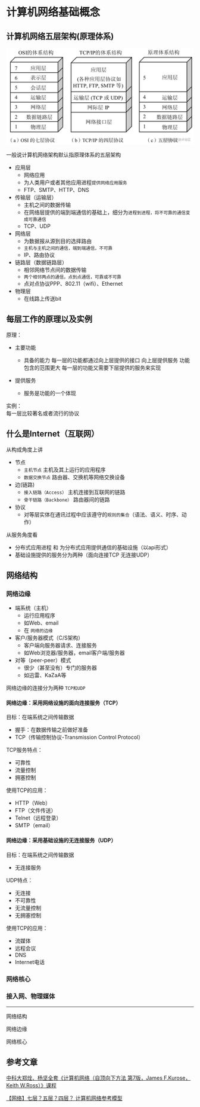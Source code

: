 # 计算机网络基础概念

## 计算机网络五层架构(原理体系)

![](./images/1.png)

一般说计算机网络架构默认指原理体系的五层架构

- 应用层
  - 网络应用
  - 为人类用户或者其他应用进程`提供网络应用服务`
  - FTP、SMTP、HTTP、DNS
- 传输层（运输层）
  - 主机之间的数据传输
  - 在网络层提供的端到端通信的基础上，细分为`进程到进程，将不可靠的通信变成可靠通信`
  - TCP、UDP
- 网络层
  - 为数据报从源到目的选择路由
  - `主机与主机之间的通信，端到端通信，不可靠`
  - IP、路由协议
- 链路层（数据链路层）
  - 相邻网络节点间的数据传输
  - `两个相邻两点的通信，点到点通信，可靠或不可靠`
  - 点对点协议PPP、802.11（wifi）、Ethernet
- 物理层
  - 在线路上传送bit


## 每层工作的原理以及实例

原理：
- 主要功能
  - 具备的能力 每一层的功能都通过向上层提供的接口 向上层提供服务 功能包含的范围更大 每一层的功能又需要下层提供的服务来实现

- 提供服务
  - 服务是功能的一个体现

实例：  
每一层比较著名或者流行的协议

## 什么是Internet（互联网）

从构成角度上讲

- 节点
  - `主机节点` 主机及其上运行的应用程序
  - `数据交换节点` 路由器、交换机等网络交换设备
- 边(链路)
  - `接入链路（Access）` 主机连接到互联网的链路
  - `骨干链路（Backbone）` 路由器间的链路
- 协议
  - 对等层实体在通讯过程中应该遵守的`规则的集合`（语法、语义、时序、动作）

从服务角度看

- 分布式应用进程 和 为分布式应用提供通信的基础设施（以api形式）
- 基础设施提供的服务分为两种（面向连接TCP 无连接UDP）

## 网络结构

### 网络边缘

- 端系统（主机）
  - 运行应用程序
  - 如Web、email
  - 在 `网络的边缘`
- 客户/服务器模式（C/S架构）
  - 客户端向服务器请求、连接服务
  - 如Web浏览器/服务器，email客户端/服务器
- 对等（peer-peer）模式
  - 很少（甚至没有）专门的服务器
  - 如迅雷、KaZaA等

网络边缘的连接分为两种 `TCP和UDP` 

#### 网络边缘：采用网络设施的面向连接服务（TCP）

目标：在端系统之间传输数据  
- 握手：在数据传输之前做好准备
- TCP（传输控制协议-Transmission Control Protocol）

TCP服务特点：
- 可靠性
- 流量控制
- 拥塞控制

使用TCP的应用：
- HTTP（Web）
- FTP（文件传送）
- Telnet（远程登录）
- SMTP（email）

#### 网络边缘：采用基础设施的无连接服务（UDP）

目标：在端系统之间传输数据
- 无连接服务

UDP特点：
- 无连接
- 不可靠性
- 无流量控制
- 无拥塞控制

使用TCP的应用：
- 流媒体
- 远程会议
- DNS
- Internet电话


### 网络核心

### 接入网、物理媒体
_____________________________

网络结构

网络边缘

网络核心

## 参考文章

[中科大郑烇、杨坚全套《计算机网络（自顶向下方法 第7版，James F.Kurose，Keith W.Ross）》课程](https://www.bilibili.com/video/BV1JV411t7ow/?spm_id_from=333.337.search-card.all.click)

[【网络】七层？五层？四层？ 计算机网络参考模型](https://juejin.cn/post/7037011384575475743)

<SideTitle :page="$page" />
